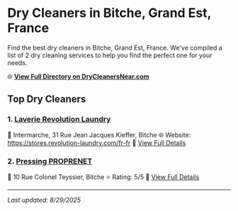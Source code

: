 # Dry Cleaners in Bitche, Grand Est, France

Find the best dry cleaners in Bitche, Grand Est, France. We've compiled a list of 2 dry cleaning services to help you find the perfect one for your needs.

🌐 **[View Full Directory on DryCleanersNear.com](https://drycleanersnear.com/city/France/Grand%20Est/Bitche)**

## Top Dry Cleaners

### 1. [Laverie Revolution Laundry](https://drycleanersnear.com/dryCleaner/68afb8c94e19aac41e8a2371/laverie-revolution-laundry)
📍 Intermarche, 31 Rue Jean Jacques Kieffer, Bitche
🌐 Website: https://stores.revolution-laundry.com/fr-fr
🔗 [View Full Details](https://drycleanersnear.com/dryCleaner/68afb8c94e19aac41e8a2371/laverie-revolution-laundry)

### 2. [Pressing PROPRENET](https://drycleanersnear.com/dryCleaner/68afb8f04e19aac41e8a264d/pressing-proprenet)
📍 10 Rue Colonel Teyssier, Bitche
⭐ Rating: 5/5
🔗 [View Full Details](https://drycleanersnear.com/dryCleaner/68afb8f04e19aac41e8a264d/pressing-proprenet)


---

*Last updated: 8/29/2025*
